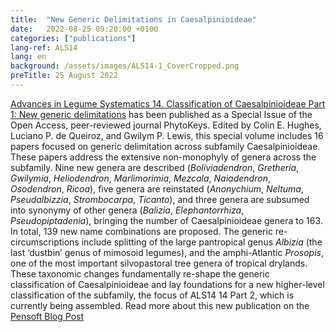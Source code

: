 ```yaml
---
title:  "New Generic Delimitations in Caesalpinioideae"
date:   2022-08-25 09:20:00 +0100
categories: ["publications"]
lang-ref: ALS14
lang: en
background: /assets/images/ALS14-1_CoverCropped.png
preTitle: 25 August 2022
---
```


[Advances in Legume Systematics 14. Classification of Caesalpinioideae Part 1: New generic delimitations](https://phytokeys.pensoft.net/issue/3247/) has been published as a Special Issue of the Open Access, peer-reviewed journal PhytoKeys. Edited by Colin E. Hughes, Luciano P. de Queiroz, and Gwilym P. Lewis, this special volume includes 16 papers focused on generic delimitation across subfamily Caesalpinioideae. These papers address the extensive non-monophyly of genera across the subfamily. Nine new genera are described (*Boliviadendron*, *Gretheria*, *Gwilymia*, *Heliodendron*, *Marlimorimia*, *Mezcala*, *Naiadendron*, *Osodendron*, *Ricoa*), five genera are reinstated (*Anonychium*, *Neltuma*, *Pseudalbizzia*, *Strombocarpa*, *Ticanto*), and three genera are subsumed into synonymy of other genera (*Balizia*, *Elephantorrhiza*, *Pseudopiptadenia*), bringing the number of Caesalpinioideae genera to 163. In total, 139 new name combinations are proposed. The generic re-circumscriptions include splitting of the large pantropical genus *Albizia* (the last ‘dustbin’ genus of mimosoid legumes), and the amphi-Atlantic *Prosopis*, one of the most important silvopastoral tree genera of tropical drylands. These taxonomic changes fundamentally re-shape the generic classification of Caesalpinioideae and lay foundations for a new higher-level classification of the subfamily, the focus of ALS14 14 Part 2, which is currently being assembled. Read more about this new publication on the [Pensoft Blog Post](https://blog.pensoft.net/2022/08/23/redefining-genera-across-the-legume-subfamily-caesalpinioideae-in-phytokeys-issue/)

